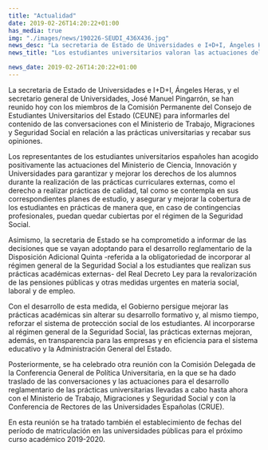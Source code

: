 ```yaml
---
title: "Actualidad"
date: 2019-02-26T14:20:22+01:00
has_media: true
img: "./images/news/190226-SEUDI_436X436.jpg"
news_desc: "La secretaria de Estado de Universidades e I+D+I, Ángeles Heras, y el secretario general de Universidades, José Manuel Pingarrón, se han reunido hoy con los miembros de la Comisión Permanente del Consejo de Estudiantes Universitarios del Estado (CEUNE) para informarles del contenido de las conversaciones con el Ministerio de Trabajo, Migraciones y Seguridad Social en relación a las prácticas universitarias y recabar sus opiniones."
news_title: "Los estudiantes universitarios valoran las actuaciones del Ministerio en relación a las prácticas"

news_date: 2019-02-26T14:20:22+01:00
---
```

<p>La secretaria de Estado de Universidades e I+D+I, &Aacute;ngeles Heras, y el secretario general de Universidades, Jos&eacute; Manuel Pingarr&oacute;n, se han reunido hoy con los miembros de la Comisi&oacute;n Permanente del Consejo de Estudiantes Universitarios del Estado (CEUNE) para informarles del contenido de las conversaciones con el Ministerio de Trabajo, Migraciones y Seguridad Social en relaci&oacute;n a las pr&aacute;cticas universitarias y recabar sus opiniones.</p>
<p>Los representantes de los estudiantes universitarios espa&ntilde;oles han acogido positivamente las actuaciones del Ministerio de Ciencia, Innovaci&oacute;n y Universidades para garantizar y mejorar los derechos de los alumnos durante la realizaci&oacute;n de las pr&aacute;cticas curriculares externas, como el derecho a realizar pr&aacute;cticas de calidad, tal como se contempla en sus correspondientes planes de estudio, y asegurar y mejorar la cobertura de los estudiantes en pr&aacute;cticas de manera que, en caso de contingencias profesionales, puedan quedar cubiertas por el r&eacute;gimen de la Seguridad Social.</p>
<p>Asimismo, la secretaria de Estado se ha comprometido a informar de las decisiones que se vayan adoptando para el desarrollo reglamentario de la Disposici&oacute;n Adicional Quinta -referida a la obligatoriedad de incorporar al r&eacute;gimen general de la Seguridad Social a los estudiantes que realizan sus pr&aacute;cticas acad&eacute;micas externas- del Real Decreto Ley para la revalorizaci&oacute;n de las pensiones p&uacute;blicas y otras medidas urgentes en materia social, laboral y de empleo.</p>
<p>Con el desarrollo de esta medida, el Gobierno persigue mejorar las pr&aacute;cticas acad&eacute;micas sin alterar su desarrollo formativo y, al mismo tiempo, reforzar el sistema de protecci&oacute;n social de los estudiantes. Al incorporarse al r&eacute;gimen general de la Seguridad Social, las pr&aacute;cticas externas mejoran, adem&aacute;s, en transparencia para las empresas y en eficiencia para el sistema educativo y la Administraci&oacute;n General del Estado.</p>
<p>Posteriormente, se ha celebrado otra reuni&oacute;n con la Comisi&oacute;n Delegada de la Conferencia General de Pol&iacute;tica Universitaria, en la que se ha dado traslado de las conversaciones y las actuaciones para el desarrollo reglamentario de las pr&aacute;cticas universitarias llevadas a cabo hasta ahora con el Ministerio de Trabajo, Migraciones y Seguridad Social y con la Conferencia de Rectores de las Universidades Espa&ntilde;olas (CRUE).</p>
<p>En esta reuni&oacute;n se ha tratado tambi&eacute;n el establecimiento de fechas del per&iacute;odo de matriculaci&oacute;n en las universidades p&uacute;blicas para el pr&oacute;ximo curso acad&eacute;mico 2019-2020.</p>
